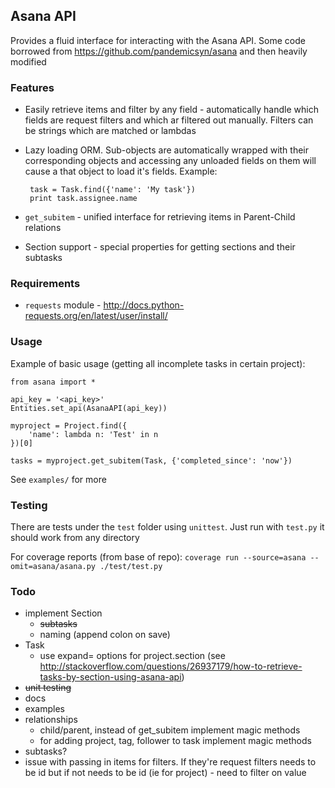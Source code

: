 ## Asana API

Provides a fluid interface for interacting with the Asana API.
Some code borrowed from https://github.com/pandemicsyn/asana and then heavily modified

### Features
 - Easily retrieve items and filter by any field - automatically handle which
 fields are request filters and which ar filtered out manually. Filters can be strings which are matched or lambdas
 - Lazy loading ORM. Sub-objects are automatically wrapped with their corresponding objects and accessing any unloaded fields on them will cause a that object to load it's fields. Example:

        task = Task.find({'name': 'My task'})
        print task.assignee.name

 - `get_subitem` - unified interface for retrieving items in Parent-Child
 relations
 - Section support - special properties for getting sections and their subtasks

### Requirements
  - `requests` module - http://docs.python-requests.org/en/latest/user/install/

### Usage

Example of basic usage (getting all incomplete tasks in certain project):

	from asana import *
	
	api_key = '<api_key>'
	Entities.set_api(AsanaAPI(api_key))
	
	myproject = Project.find({
		'name': lambda n: 'Test' in n
	})[0]
	
	tasks = myproject.get_subitem(Task, {'completed_since': 'now'})

See `examples/` for more

### Testing

There are tests under the `test` folder using `unittest`. Just run with `test.py` it should work from any directory

For coverage reports (from base of repo):
`coverage run --source=asana --omit=asana/asana.py ./test/test.py`

### Todo
- implement Section
    - ~~subtasks~~
    - naming (append colon on save)
- Task
    - use expand= options for project.section (see http://stackoverflow.com/questions/26937179/how-to-retrieve-tasks-by-section-using-asana-api)
- ~~unit testing~~
- docs
- examples
- relationships
    - child/parent, instead of get_subitem implement magic methods
    - for adding project, tag, follower to task implement magic methods
- subtasks?
- issue with passing in items for filters. If they're request filters needs to be id but if not needs to be id (ie for project) - need to filter on value
